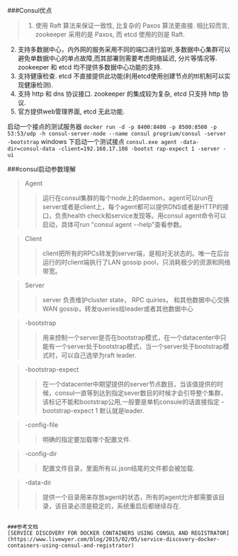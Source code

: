 ###Consul优点
>1. 使用 Raft 算法来保证一致性, 比复杂的 Paxos 算法更直接. 相比较而言, zookeeper 采用的是 Paxos, 而 etcd 使用的则是 Raft.
2. 支持多数据中心，内外网的服务采用不同的端口进行监听,多数据中心集群可以避免单数据中心的单点故障,而其部署则需要考虑网络延迟, 分片等情况等. zookeeper 和 etcd 均不提供多数据中心功能的支持.
3. 支持健康检查. etcd 不直接提供此功能(利用etcd使用创建节点的ttl机制可以实现健康检测).
4. 支持 http 和 dns 协议接口. zookeeper 的集成较为复杂, etcd 只支持 http 协议.
5. 官方提供web管理界面, etcd 无此功能.

启动一个接点的测试服务器
`docker run -d -p 8400:8400 -p 8500:8500 -p 53:53/udp -h consul-server-node --name consul progrium/consul -server -bootstrap`
windows 下启动一个测试接点
`consul.exe agent -data-dir=consul-data -client=192.168.17.108 -bootst
rap-expect 1 -server -ui`

###consul启动参数理解

>Agent 
>>运行在consul集群的每个node上的daemon，agent可以run在server或者是client上，每个agent都可以提供DNS或者是HTTP的接口，负责health check和service发现等。用consul agent命令可以启动，具体可run "consul agent --help"查看参数。

>Client
>>client把所有的RPCs转发到server端，是相对无状态的。唯一在后台运行的时client端执行了LAN gossip pool，只消耗极少的资源和网络带宽。   

>Server
>>server 负责维护cluster state， RPC quiries， 和其他数据中心交换WAN gossip，转发queries给leader或者其他数据中心

>-bootstrap
>>用来控制一个server是否在bootstrap模式，在一个datacenter中只能有一个server处于bootstrap模式，当一个server处于bootstrap模式时，可以自己选举为raft leader.

>-bootstrap-expect
>>在一个datacenter中期望提供的server节点数目，当该值提供的时候，consul一直等到达到指定sever数目的时候才会引导整个集群，该标记不能和bootstrap公用,一般要是单机consule的话直接指定 -bootstrap-expect 1 默认就是leader.

>-config-file
>>明确的指定要加载哪个配置文件.

>-config-dir
>>配置文件目录，里面所有以.json结尾的文件都会被加载.

>-data-dir
>>提供一个目录用来存放agent的状态，所有的agent允许都需要该目录，该目录必须是稳定的，系统重启后都继续存在.
```

###参考文档
[SERVICE DISCOVERY FOR DOCKER CONTAINERS USING CONSUL AND REGISTRATOR](https://www.livewyer.com/blog/2015/02/05/service-discovery-docker-containers-using-consul-and-registrator)